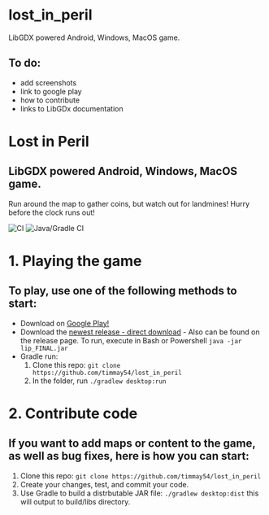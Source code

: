 
# lost_in_peril
LibGDX powered Android, Windows, MacOS game.

## To do:
* add screenshots
* link to google play
* how to contribute
* links to LibGDx documentation

# Lost in Peril
## LibGDX powered Android, Windows, MacOS game.
Run around the map to gather coins, but watch out for landmines! Hurry before the clock runs out!

![CI](https://github.com/timmay54/lost_in_peril/workflows/CI/badge.svg)
![Java/Gradle CI](https://github.com/timmay54/lost_in_peril/workflows/Java/Gradle%20CI/badge.svg?branch=master)

# 1. Playing the game
## To play, use one of the following methods to start:
* Download on [Google Play!](https://play.google.com/store/apps/details?id=com.freebandz.lost_in_peril)
* Download the [newest release - direct download](https://github.com/timmay54/lost_in_peril/releases/download/v0.0.1/lip_FINAL.jar) - Also can be found on the release page.
  To run, execute in Bash or Powershell `java -jar lip_FINAL.jar`
* Gradle run:
  1. Clone this repo: `git clone https://github.com/timmay54/lost_in_peril`
  2. In the folder, run `./gradlew desktop:run`
  
# 2. Contribute code
## If you want to add maps or content to the game, as well as bug fixes, here is how you can start:
1. Clone this repo: `git clone https://github.com/timmay54/lost_in_peril`
2. Create your changes, test, and commit your code. 
3. Use Gradle to build a distrbutable JAR file: `./gradlew desktop:dist`
  this will output to build/libs directory.
